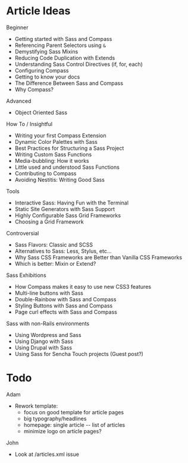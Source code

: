 Article Ideas
==============

Beginner
* Getting started with Sass and Compass
* Referencing Parent Selectors using `&`
* Demystifying Sass Mixins
* Reducing Code Duplication with Extends
* Understanding Sass Control Directives (if, for, each)
* Configuring Compass
* Getting to know your docs
* The Difference Between Sass and Compass
* Why Compass?

Advanced
* Object Oriented Sass

How To / Insightful
* Writing your first Compass Extension
* Dynamic Color Palettes with Sass
* Best Practices for Structuring a Sass Project
* Writing Custom Sass Functions
* Media-bubbling: How it works
* Little used and understood Sass Functions
* Contributing to Compass
* Avoiding Nestitis: Writing Good Sass

Tools
* Interactive Sass: Having Fun with the Terminal
* Static Site Generators with Sass Support
* Highly Configurable Sass Grid Frameworks
* Choosing a Grid Framework

Controversial
* Sass Flavors: Classic and SCSS
* Alternatives to Sass: Less, Stylus, etc...
* Why Sass CSS Frameworks are Better than Vanilla CSS Frameworks
* Which is better: Mixin or Extend?

Sass Exhibitions
* How Compass makes it easy to use new CSS3 features
* Multi-line buttons with Sass
* Double-Rainbow with Sass and Compass
* Styling Buttons with Sass and Compass
* Page curl effects with Sass and Compass

Sass with non-Rails environments
* Using Wordpress and Sass
* Using Django with Sass
* Using Drupal with Sass
* Using Sass for Sencha Touch projects (Guest post?)

Todo
=====

Adam
* Rework template:
  - focus on good template for article pages
  - big typography/headlines
  - homepage: single article -- list of articles
  - minimize logo on article pages?

John
* Look at /articles.xml issue
